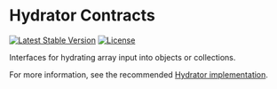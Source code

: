 # Hydrator Contracts

[![Latest Stable Version](https://poser.pugx.org/stratadox/hydrator-contracts/v/stable)](https://packagist.org/packages/stratadox/hydrator-contracts)
[![License](https://poser.pugx.org/stratadox/hydrator-contracts/license)](https://packagist.org/packages/stratadox/hydrator-contracts)

Interfaces for hydrating array input into objects or collections.

For more information, see the recommended [Hydrator implementation](https://github.com/Stratadox/Hydrator).

